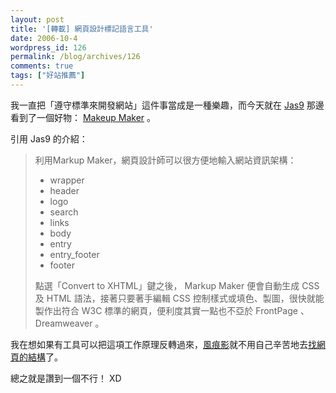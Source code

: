 ```yaml
---
layout: post
title: '[轉載] 網頁設計標記語言工具'
date: 2006-10-4
wordpress_id: 126
permalink: /blog/archives/126
comments: true
tags: ["好站推薦"]
---
```


我一直把「遵守標準來開發網站」這件事當成是一種樂趣，而今天就在 [Jas9](http://jas9.blogspot.com/2006/10/blog-post_115994096811755888.html) 那邊看到了一個好物： [Makeup Maker](http://accessify.com/tools-and-wizards/developer-tools/markup-maker/default.php) 。

引用 Jas9 的介紹：
<blockquote>

利用Markup Maker，網頁設計師可以很方便地輸入網站資訊架構：

* wrapper
* header
* logo
* search
* links
* body
* entry
* entry_footer
* footer


點選「Convert to XHTML」鍵之後， Markup Maker 便會自動生成 CSS 及 HTML 語法，接著只要著手編輯 CSS 控制樣式或填色、製圖，很快就能製作出符合 W3C 標準的網頁，便利度其實一點也不亞於 FrontPage 、 Dreamweaver 。
</blockquote>

我在想如果有工具可以把這項工作原理反轉過來，[風痕影](http://www.wretch.cc/blog/renyoh)就不用自己辛苦地去[找網頁的結構](http://www.wretch.cc/blog/renyoh&amp;article_id=4241647)了。

總之就是讚到一個不行！ XD 
